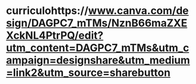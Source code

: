 # curriculohttps://www.canva.com/design/DAGPC7_mTMs/NznB66maZXEXckNL4PtrPQ/edit?utm_content=DAGPC7_mTMs&utm_campaign=designshare&utm_medium=link2&utm_source=sharebutton
